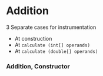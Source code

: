 # Addition
3 Separate cases for instrumentation
 - At construction
 - At `calculate (int[] operands)`
 - At `calculate (double[] operands)`

 ### Addition, Constructor 
 